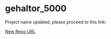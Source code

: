 # gehaltor_5000

Project name updated, please proceed to this link:

[New Repo URL](https://github.com/superuserdoes/lohnator_5000.git)
